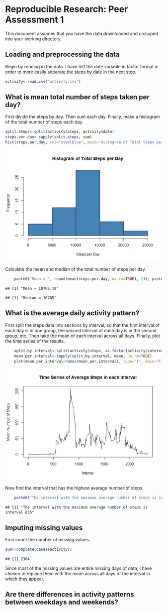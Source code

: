 # Reproducible Research: Peer Assessment 1
This document assumes that you have the data downloaded and unzipped into your working directory.

## Loading and preprocessing the data
Begin by reading in the data. I have left the date variable in factor format in order to more easily separate the steps by date in the next step.

```r
activity<-read.csv("activity.csv")
```

## What is mean total number of steps taken per day?

First divide the steps by day.  Then sum each day.  Finally, make a histogram of the total number of steps each day.

```r
split.steps<-split(activity$steps, activity$date)
steps.per.day<-sapply(split.steps, sum)
hist(steps.per.day, col="steelblue", main="Histogram of Total Steps per Day", xlab="Steps per Day")
```

![](PA1_template_files/figure-html/unnamed-chunk-2-1.png) 

Calculate the mean and median of the total number of steps per day.

```r
    paste0("Mean = ", round(mean(steps.per.day, na.rm=TRUE), 2)); paste0("Median = ", median(steps.per.day, na.rm=TRUE))
```

```
## [1] "Mean = 10766.19"
```

```
## [1] "Median = 10765"
```
## What is the average daily activity pattern?

First split the steps data into sections by interval, so that the first interval of each day is in one group, the second interval of each day is in the second group, etc.  Then take the mean of each interval across all days.  Finally, plot the time series of the results.

```r
    split.by.interval<-split(activity$steps, as.factor(activity$interval))
    mean.per.interval<-sapply(split.by.interval, mean, na.rm=TRUE)
    plot(mean.per.interval~names(mean.per.interval), type="l", main="Time Series of Average Steps in each Interval", xlab="Interval", ylab="Mean Number of Steps")
```

![](PA1_template_files/figure-html/unnamed-chunk-4-1.png) 

Now find the interval that has the highest average number of steps.

```r
    paste0("The interval with the maximum average number of steps is interval ", names(mean.per.interval[mean.per.interval == max(mean.per.interval)]))
```

```
## [1] "The interval with the maximum average number of steps is interval 835"
```

## Imputing missing values

First count the number of missing values.

```r
sum(!complete.cases(activity))
```

```
## [1] 2304
```

Since most of the missing values are entire missing days of data, I have chosen to replace them with the mean across all days of the interval in which they appear.

## Are there differences in activity patterns between weekdays and weekends?
